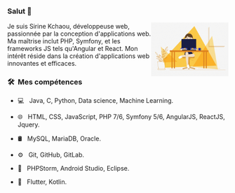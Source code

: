 ### Salut 👋

<img width="35%" align="right" alt="Github" src="https://github.com/SirineKchaou/SirineKchaou/blob/main/ezgif.com-crop.gif" />

Je suis Sirine Kchaou, développeuse web, passionnée par la conception d'applications web. Ma maîtrise inclut PHP, Symfony, et les frameworks JS tels qu'Angular et React. Mon intérêt réside dans la création d'applications web innovantes et efficaces.

<h3> 🛠 &nbsp;Mes compétences</h3>

- 💻 &nbsp;
  Java, C, Python, Data science, Machine Learning. <br>
  
- 🌐 &nbsp;
  HTML, CSS, JavaScript, PHP 7/6, Symfony 5/6, AngularJS, ReactJS, Jquery. <br>
  
- 🛢 &nbsp;
  MySQL, MariaDB, Oracle. <br>
  
- ⚙️ &nbsp;
  Git, GitHub, GitLab. <br>
  
- 🔧 &nbsp;
  PHPStorm, Android Studio, Eclipse.<br>
  
- 📱 &nbsp;
  Flutter, Kotlin.



